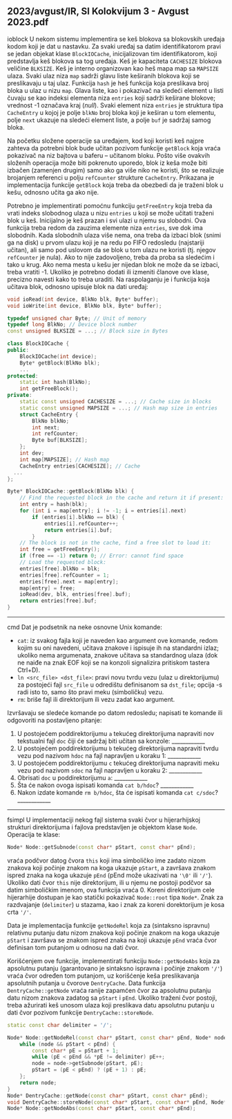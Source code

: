 2023/avgust/IR, SI Kolokvijum 3 - Avgust 2023.pdf
--------------------------------------------------------------------------------
ioblock
U nekom sistemu implementira se keš blokova sa blokovskih uređaja kodom koji je dat u nastavku. Za svaki uređaj sa datim identifikatorom pravi se jedan objekat klase `BlockIOCache`, inicijalizovan tim identifikatorom, koji predstavlja keš blokova sa tog uređaja. Keš je kapaciteta `CACHESIZE` blokova veličine `BLKSIZE`. Keš je interno organizovan kao heš mapa map sa `MAPSIZE` ulaza. Svaki ulaz niza `map` sadrži glavu liste keširanih blokova koji se preslikavaju u taj ulaz. Funkcija `hash` je heš funkcija koja preslikava broj bloka u ulaz u nizu `map`. Glava liste, kao i pokazivač na sledeći element u listi čuvaju se kao indeksi elementa niza `entries` koji sadrži keširane blokove; vrednost -1 označava kraj (*null*). Svaki element niza `entries` je struktura tipa `CacheEntry` u kojoj je polje `blkNo` broj bloka koji je keširan u tom elementu, polje `next` ukazuje na sledeći element liste, a polje `buf` je sadržaj samog bloka.

Na početku složene operacije sa uređajem, kod koji koristi keš najpre zahteva da potrebni blok bude učitan pozivom funkcije `getBlock` koja vraća pokazivač na niz bajtova u baferu – učitanom bloku. Pošto više ovakvih složenih operacija može biti pokrenuto uporedo, blok iz keša može biti izbačen (zamenjen drugim) samo ako ga više niko ne koristi, što se realizuje brojanjem referenci u polju `refCounter` strukture `CacheEntry`. Prikazana je implementacija funkcije `getBlock` koja treba da obezbedi da je traženi blok u kešu, odnosno učita ga ako nije.

Potrebno je implementirati pomoćnu funkciju `getFreeEntry` koja treba da vrati indeks slobodnog ulaza u nizu `entries` u koji se može učitati traženi blok u keš. Inicijalno je keš prazan i svi ulazi u njemu su slobodni. Ova funkcija treba redom da zauzima elemente niza `entries`, sve dok ima slobodnih. Kada slobodnih ulaza više nema, ona treba da izbaci blok (snimi ga na disk) u prvom ulazu koji je na redu po FIFO redosledu (najstariji učitan), ali samo pod uslovom da se blok u tom ulazu ne koristi (tj. njegov `refCounter` je nula). Ako to nije zadovoljeno, treba da proba sa sledećim i tako u krug. Ako nema mesta u kešu jer nijedan blok ne može da se izbaci, treba vratiti -1. Ukoliko je potrebno dodati ili izmeniti članove ove klase, precizno navesti kako to treba uraditi. Na raspolaganju je i funkcija koja učitava blok, odnosno upisuje blok na dati uređaj:
```cpp
void ioRead(int device, BlkNo blk, Byte* buffer);
void ioWrite(int device, BlkNo blk, Byte* buffer);

typedef unsigned char Byte; // Unit of memory
typedef long BlkNo; // Device block number
const unsigned BLKSIZE = ...; // Block size in Bytes

class BlockIOCache {
public:
    BlockIOCache(int device);
    Byte* getBlock(BlkNo blk);
    ...
protected:
    static int hash(BlkNo);
    int getFreeBlock();
private:
    static const unsigned CACHESIZE = ...; // Cache size in blocks
    static const unsigned MAPSIZE = ...; // Hash map size in entries
    struct CacheEntry {
        BlkNo blkNo;
        int next;
        int refCounter;
        Byte buf[BLKSIZE];
    };
    int dev;
    int map[MAPSIZE]; // Hash map
    CacheEntry entries[CACHESIZE]; // Cache
  ...
};

Byte* BlockIOCache::getBlock(BlkNo blk) {
    // Find the requested block in the cache and return it if present:
    int entry = hash(blk);
    for (int i = map[entry]; i != -1; i = entries[i].next)
        if (entries[i].blkNo == blk) {
            entries[i].refCounter++;
            return entries[i].buf;
        }
    // The block is not in the cache, find a free slot to load it:
    int free = getFreeEntry();
    if (free == -1) return 0; // Error: cannot find space
    // Load the requested block:
    entries[free].blkNo = blk;
    entries[free].refCounter = 1;
    entries[free].next = map[entry];
    map[entry] = free;
    ioRead(dev, blk, entries[free].buf);
    return entries[free].buf;
}
```

--------------------------------------------------------------------------------
cmd
Dat je podsetnik na neke osnovne Unix komande:

- `cat`: iz svakog fajla koji je naveden kao argument ove komande, redom kojim su oni navedeni, učitava znakove i ispisuje ih na standardni izlaz; ukoliko nema argumenata, znakove učitava sa standardnog ulaza (dok ne naiđe na znak EOF koji se na konzoli signalizira pritiskom tastera Ctrl+D).
- `ln <src_file> <dst_file>`: pravi novu tvrdu vezu (ulaz u direktorijumu) za postojeći fajl `src_file` u odredištu definisanom sa `dst_file`; opcija -s radi isto to, samo što pravi meku (simboličku) vezu.
- `rm`: briše fajl ili direktorijum ili vezu zadat kao argument.

Izvršavaju se sledeće komande po datom redosledu; napisati te komande ili odgovoriti na postavljeno pitanje:

1. U postojećem poddirektorijumu `a` tekućeg direktorijuma napraviti nov tekstualni fajl `doc` čiji će sadržaj biti učitan sa konzole: ____________
2. U postojećem poddirektorijumu `b` tekućeg direktorijuma napraviti tvrdu vezu pod nazivom `hdoc` na fajl napravljen u koraku 1: ____________
3. U postojećem poddirektorijumu `c` tekućeg direktorijuma napraviti meku vezu pod nazivom `sdoc` na fajl napravljen u koraku 2: ____________
4. Obrisati `doc` u poddirektorijumu `a`: ____________
5. Šta će nakon ovoga ispisati komanda `cat b/hdoc`? ____________
6. Nakon izdate komande `rm b/hdoc`, šta će ispisati komanda `cat c/sdoc`? ____________

--------------------------------------------------------------------------------
fsimpl
U implementaciji nekog fajl sistema svaki čvor u hijerarhijskoj strukturi direktorijuma i fajlova predstavljen je objektom klase `Node`. Operacija te klase:
```cpp
Node* Node::getSubnode(const char* pStart, const char* pEnd);
```
vraća podčvor datog čvora `this` koji ima simboličko ime zadato nizom znakova koji počinje znakom na koga ukazuje `pStart`, a završava znakom ispred znaka na koga ukazuje `pEnd` (pEnd može ukazivati na `'\0'` ili `'/'`). Ukoliko dati čvor `this` nije direktorijum, ili u njemu ne postoji podčvor sa datim simboličkim imenom, ova funkcija vraća 0. Koreni direktorijum cele hijerarhije dostupan je kao statički pokazivač `Node::root` tipa `Node*`. Znak za razdvajanje (`delimiter`) u stazama, kao i znak za koreni dorektorijum je kosa crta `'/'`.

Data je implementacija funkcije `getNodeRel` koja za (sintaksno ispravnu) relativnu putanju datu nizom znakova koji počinje znakom na koga ukazuje `pStart` i završava se znakom ispred znaka na koji ukazuje `pEnd` vraća čvor definisan tom putanjom u odnosu na dati čvor.

Korišćenjem ove funkcije, implementirati funkciju `Node::getNodeAbs` koja za apsolutnu putanju (garantovano je sintaksno ispravna i počinje znakom `'/'`) vraća čvor određen tom putanjom, uz korišćenje keša preslikavanja apsolutnih putanja u čvorove `DentryCache`. Data funkcija `DentryCache::getNode` vraća ranije zapamćen čvor za apsolutnu putanju datu nizom znakova zadatog sa `pStart` i `pEnd`. Ukoliko traženi čvor postoji, treba ažurirati keš unosom ulaza koji preslikava datu apsolutnu putanju u dati čvor pozivom funkcije `DentryCache::storeNode`.

```cpp
static const char delimiter = '/';

Node* Node::getNodeRel(const char* pStart, const char* pEnd, Node* node) {
    while (node && pStart < pEnd) {
        const char* pE = pStart + 1;
        while (pE < pEnd && *pE != delimiter) pE++;
        node = node->getSubnode(pStart, pE);
        pStart = (pE < pEnd) ? (pE + 1) : pE;
    };
    return node;
}
Node* DentryCache::getNode(const char* pStart, const char* pEnd);
void DentryCache::storeNode(const char* pStart, const char* pEnd, Node*);
Node* Node::getNodeAbs(const char* pStart, const char* pEnd);
```
